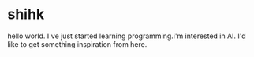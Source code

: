 # shihk

hello world.
I've just started learning programming.i'm interested in AI.
I'd like to get something inspiration from here.
